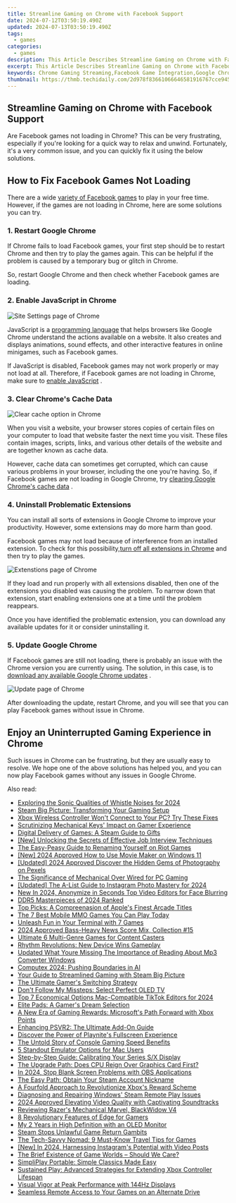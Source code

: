 ```yaml
---
title: Streamline Gaming on Chrome with Facebook Support
date: 2024-07-12T03:50:19.490Z
updated: 2024-07-13T03:50:19.490Z
tags:
  - games
categories:
  - games
description: This Article Describes Streamline Gaming on Chrome with Facebook Support
excerpt: This Article Describes Streamline Gaming on Chrome with Facebook Support
keywords: Chrome Gaming Streaming,Facebook Game Integration,Google Chrome Optimization,Social Media Gaming Support,Browser Based Gaming,Efficient Gaming Chrome,Online Games Chrome Enhance
thumbnail: https://thmb.techidaily.com/2d978f83661066646581916767cce9455414cb9d5d96eedafaf817e164937e77.jpg
---
```


## Streamline Gaming on Chrome with Facebook Support

 Are Facebook games not loading in Chrome? This can be very frustrating, especially if you're looking for a quick way to relax and unwind. Fortunately, it's a very common issue, and you can quickly fix it using the below solutions.

## How to Fix Facebook Games Not Loading

 There are a wide [variety of Facebook games](https://www.makeuseof.com/tag/facebook-instant-games/) to play in your free time. However, if the games are not loading in Chrome, here are some solutions you can try.

### 1\. Restart Google Chrome

 If Chrome fails to load Facebook games, your first step should be to restart Chrome and then try to play the games again. This can be helpful if the problem is caused by a temporary bug or glitch in Chrome.

 So, restart Google Chrome and then check whether Facebook games are loading.

### 2\. Enable JavaScript in Chrome
![Site Settings page of Chrome](https://static1.makeuseofimages.com/wordpress/wp-content/uploads/2023/10/site-settings-page.jpg)

 JavaScript is a [programming language](https://www.makeuseof.com/programming-language-different-types/) that helps browsers like Google Chrome understand the actions available on a website. It also creates and displays animations, sound effects, and other interactive features in online minigames, such as Facebook games.

 If JavaScript is disabled, Facebook games may not work properly or may not load at all. Therefore, if Facebook games are not loading in Chrome, make sure to [enable JavaScript](https://www.makeuseof.com/how-to-enable-javascript-chrome/) .

### 3\. Clear Chrome's Cache Data
![Clear cache option in Chrome](https://static1.makeuseofimages.com/wordpress/wp-content/uploads/2023/10/clear-cache-option.jpg)

 When you visit a website, your browser stores copies of certain files on your computer to load that website faster the next time you visit. These files contain images, scripts, links, and various other details of the website and are together known as cache data.

 However, cache data can sometimes get corrupted, which can cause various problems in your browser, including the one you're having. So, if Facebook games are not loading in Google Chrome, try [clearing Google Chrome's cache data](https://www.makeuseof.com/how-to-clear-cookies-cache-in-chrome/) .

### 4\. Uninstall Problematic Extensions

 You can install all sorts of extensions in Google Chrome to improve your productivity. However, some extensions may do more harm than good.

 Facebook games may not load because of interference from an installed extension. To check for this possibility,[turn off all extensions in Chrome](https://www.makeuseof.com/tag/how-to-clean-up-your-browser-extensions-the-easy-way/) and then try to play the games.

![Extenstions page of Chrome](https://static1.makeuseofimages.com/wordpress/wp-content/uploads/2023/10/extenstions-page.jpg)

 If they load and run properly with all extensions disabled, then one of the extensions you disabled was causing the problem. To narrow down that extension, start enabling extensions one at a time until the problem reappears.

 Once you have identified the problematic extension, you can download any available updates for it or consider uninstalling it.

### 5\. Update Google Chrome

 If Facebook games are still not loading, there is probably an issue with the Chrome version you are currently using. The solution, in this case, is to [download any available Google Chrome updates](https://www.makeuseof.com/how-to-update-chrome-firefox-edge-desktop-mobile/) .

![Update page of Chrome](https://static1.makeuseofimages.com/wordpress/wp-content/uploads/2023/10/update-page.jpg)

 After downloading the update, restart Chrome, and you will see that you can play Facebook games without issue in Chrome.

## Enjoy an Uninterrupted Gaming Experience in Chrome

 Such issues in Chrome can be frustrating, but they are usually easy to resolve. We hope one of the above solutions has helped you, and you can now play Facebook games without any issues in Google Chrome.


<ins class="adsbygoogle"
     style="display:block"
     data-ad-format="autorelaxed"
     data-ad-client="ca-pub-7571918770474297"
     data-ad-slot="1223367746"></ins>



<ins class="adsbygoogle"
     style="display:block"
     data-ad-client="ca-pub-7571918770474297"
     data-ad-slot="8358498916"
     data-ad-format="auto"
     data-full-width-responsive="true"></ins>



<span class="atpl-alsoreadstyle">Also read:</span>
<div><ul>
<li><a href="https://audio-editing.techidaily.com/exploring-the-sonic-qualities-of-whistle-noises-for-2024/"><u>Exploring the Sonic Qualities of Whistle Noises for 2024</u></a></li>
<li><a href="https://games-able.techidaily.com/steam-big-picture-transforming-your-gaming-setup/"><u>Steam Big Picture: Transforming Your Gaming Setup</u></a></li>
<li><a href="https://games-able.techidaily.com/xbox-wireless-controller-wont-connect-to-your-pc-try-these-fixes/"><u>Xbox Wireless Controller Won't Connect to Your PC? Try These Fixes</u></a></li>
<li><a href="https://games-able.techidaily.com/scrutinizing-mechanical-keys-impact-on-gamer-experience/"><u>Scrutinizing Mechanical Keys' Impact on Gamer Experience</u></a></li>
<li><a href="https://games-able.techidaily.com/digital-delivery-of-games-a-steam-guide-to-gifts/"><u>Digital Delivery of Games: A Steam Guide to Gifts</u></a></li>
<li><a href="https://some-tips.techidaily.com/new-unlocking-the-secrets-of-effective-job-interview-techniques/"><u>[New] Unlocking the Secrets of Effective Job Interview Techniques</u></a></li>
<li><a href="https://games-able.techidaily.com/the-easy-peasy-guide-to-renaming-yourself-on-riot-games/"><u>The Easy-Peasy Guide to Renaming Yourself on Riot Games</u></a></li>
<li><a href="https://vp-tips.techidaily.com/new-2024-approved-how-to-use-movie-maker-on-windows-11/"><u>[New] 2024 Approved  How to Use Movie Maker on Windows 11</u></a></li>
<li><a href="https://vp-tips.techidaily.com/updated-2024-approved-discover-the-hidden-gems-of-photography-on-pexels/"><u>[Updated] 2024 Approved  Discover the Hidden Gems of Photography on Pexels</u></a></li>
<li><a href="https://games-able.techidaily.com/the-significance-of-mechanical-over-wired-for-pc-gaming/"><u>The Significance of Mechanical Over Wired for PC Gaming</u></a></li>
<li><a href="https://instagram-video-recordings.techidaily.com/updated-the-a-list-guide-to-instagram-photo-mastery-for-2024/"><u>[Updated] The A-List Guide to Instagram Photo Mastery for 2024</u></a></li>
<li><a href="https://video-content-creator.techidaily.com/new-in-2024-anonymize-in-seconds-top-video-editors-for-face-blurring/"><u>New In 2024, Anonymize in Seconds Top Video Editors for Face Blurring</u></a></li>
<li><a href="https://games-able.techidaily.com/ddr5-masterpieces-of-2024-ranked/"><u>DDR5 Masterpieces of 2024 Ranked</u></a></li>
<li><a href="https://games-able.techidaily.com/top-picks-a-compreenasion-of-apples-finest-arcade-titles/"><u>Top Picks: A Compreenasion of Apple's Finest Arcade Titles</u></a></li>
<li><a href="https://games-able.techidaily.com/the-7-best-mobile-mmo-games-you-can-play-today/"><u>The 7 Best Mobile MMO Games You Can Play Today</u></a></li>
<li><a href="https://games-able.techidaily.com/unleash-fun-in-your-terminal-with-7-games/"><u>Unleash Fun in Your Terminal with 7 Games</u></a></li>
<li><a href="https://sound-optimizing.techidaily.com/2024-approved-bass-heavy-news-score-mix-collection-15/"><u>2024 Approved Bass-Heavy News Score Mix, Collection #15</u></a></li>
<li><a href="https://games-able.techidaily.com/ultimate-6-multi-genre-games-for-content-casters/"><u>Ultimate 6 Multi-Genre Games for Content Casters</u></a></li>
<li><a href="https://games-able.techidaily.com/rhythm-revolutions-new-device-wins-gameplay/"><u>Rhythm Revolutions: New Device Wins Gameplay</u></a></li>
<li><a href="https://smart-video-creator.techidaily.com/updated-what-youre-missing-the-importance-of-reading-about-mp3-converter-windows/"><u>Updated What Youre Missing The Importance of Reading About Mp3 Converter Windows</u></a></li>
<li><a href="https://games-able.techidaily.com/computex-2024-pushing-boundaries-in-ai/"><u>Computex 2024: Pushing Boundaries in AI</u></a></li>
<li><a href="https://games-able.techidaily.com/your-guide-to-streamlined-gaming-with-steam-big-picture/"><u>Your Guide to Streamlined Gaming with Steam Big Picture</u></a></li>
<li><a href="https://games-able.techidaily.com/the-ultimate-gamers-switching-strategy/"><u>The Ultimate Gamer's Switching Strategy</u></a></li>
<li><a href="https://games-able.techidaily.com/dont-follow-my-missteps-select-perfect-oled-tv/"><u>Don't Follow My Missteps: Select Perfect OLED TV</u></a></li>
<li><a href="https://tiktok-video-recordings.techidaily.com/top-7-economical-options-mac-compatible-tiktok-editors-for-2024/"><u>Top 7 Economical Options  Mac-Compatible TikTok Editors for 2024</u></a></li>
<li><a href="https://games-able.techidaily.com/elite-pads-a-gamers-dream-selection/"><u>Elite Pads: A Gamer's Dream Selection</u></a></li>
<li><a href="https://games-able.techidaily.com/a-new-era-of-gaming-rewards-microsofts-path-forward-with-xbox-points/"><u>A New Era of Gaming Rewards: Microsoft's Path Forward with Xbox Points</u></a></li>
<li><a href="https://games-able.techidaily.com/enhancing-psvr2-the-ultimate-add-on-guide/"><u>Enhancing PSVR2: The Ultimate Add-On Guide</u></a></li>
<li><a href="https://games-able.techidaily.com/discover-the-power-of-playnites-fullscreen-experience/"><u>Discover the Power of Playnite's Fullscreen Experience</u></a></li>
<li><a href="https://games-able.techidaily.com/the-untold-story-of-console-gaming-speed-benefits/"><u>The Untold Story of Console Gaming Speed Benefits</u></a></li>
<li><a href="https://games-able.techidaily.com/5-standout-emulator-options-for-mac-users/"><u>5 Standout Emulator Options for Mac Users</u></a></li>
<li><a href="https://games-able.techidaily.com/step-by-step-guide-calibrating-your-series-sx-display/"><u>Step-by-Step Guide: Calibrating Your Series S/X Display</u></a></li>
<li><a href="https://games-able.techidaily.com/the-upgrade-path-does-cpu-reign-over-graphics-card-first/"><u>The Upgrade Path: Does CPU Reign Over Graphics Card First?</u></a></li>
<li><a href="https://digital-screen-recording.techidaily.com/in-2024-stop-blank-screen-problems-with-obs-applications/"><u>In 2024, Stop Blank Screen Problems with OBS Applications</u></a></li>
<li><a href="https://games-able.techidaily.com/the-easy-path-obtain-your-steam-account-nickname/"><u>The Easy Path: Obtain Your Steam Account Nickname</u></a></li>
<li><a href="https://games-able.techidaily.com/a-fourfold-approach-to-revolutionize-xboxs-reward-scheme/"><u>A Fourfold Approach to Revolutionize Xbox's Reward Scheme</u></a></li>
<li><a href="https://games-able.techidaily.com/diagnosing-and-repairing-windows-steam-remote-play-issues/"><u>Diagnosing and Repairing Windows' Steam Remote Play Issues</u></a></li>
<li><a href="https://fox-friendly.techidaily.com/2024-approved-elevating-video-quality-with-captivating-soundtracks/"><u>2024 Approved  Elevating Video Quality with Captivating Soundtracks</u></a></li>
<li><a href="https://games-able.techidaily.com/reviewing-razers-mechanical-marvel-blackwidow-v4/"><u>Reviewing Razer's Mechanical Marvel, BlackWidow V4</u></a></li>
<li><a href="https://games-able.techidaily.com/8-revolutionary-features-of-edge-for-gamers/"><u>8 Revolutionary Features of Edge for Gamers</u></a></li>
<li><a href="https://games-able.techidaily.com/1719173155093-my-2-years-in-high-definition-with-an-oled-monitor/"><u>My 2 Years in High Definition with an OLED Monitor</u></a></li>
<li><a href="https://games-able.techidaily.com/steam-stops-unlawful-game-return-gambits/"><u>Steam Stops Unlawful Game Return Gambits</u></a></li>
<li><a href="https://games-able.techidaily.com/the-tech-savvy-nomad-9-must-know-travel-tips-for-games/"><u>The Tech-Savvy Nomad: 9 Must-Know Travel Tips for Games</u></a></li>
<li><a href="https://facebook-video-recording.techidaily.com/new-in-2024-harnessing-instagrams-potential-with-video-posts/"><u>[New] In 2024, Harnessing Instagram's Potential with Video Posts</u></a></li>
<li><a href="https://games-able.techidaily.com/the-brief-existence-of-game-worlds-should-we-care/"><u>The Brief Existence of Game Worlds – Should We Care?</u></a></li>
<li><a href="https://games-able.techidaily.com/simpliplay-portable-simple-classics-made-easy/"><u>SimpliPlay Portable: Simple Classics Made Easy</u></a></li>
<li><a href="https://games-able.techidaily.com/sustained-play-advanced-strategies-for-extending-xbox-controller-lifespan/"><u>Sustained Play: Advanced Strategies for Extending Xbox Controller Lifespan</u></a></li>
<li><a href="https://games-able.techidaily.com/visual-vigor-at-peak-performance-with-144hz-displays/"><u>Visual Vigor at Peak Performance with 144Hz Displays</u></a></li>
<li><a href="https://games-able.techidaily.com/seamless-remote-access-to-your-games-on-an-alternate-drive/"><u>Seamless Remote Access to Your Games on an Alternate Drive</u></a></li>
</ul></div>
